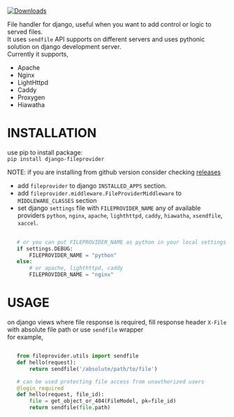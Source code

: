 [![Downloads](https://pypip.in/download/django-fileprovider/badge.svg)](https://pypi.python.org/pypi/django-fileprovider/)

File handler for django, useful when you want to add control or logic to served files.  
It uses `sendfile` API supports on different servers and uses pythonic solution on django development server.  
Currently it supports,  

* Apache  
* Nginx  
* LightHttpd  
* Caddy  
* Proxygen    
* Hiawatha  

# INSTALLATION  

  use pip to install package:  
  `pip install django-fileprovider`  

   NOTE: if you are installing from github version consider checking [releases](https://github.com/sideffect0/django-fileprovider/releases)

* add `fileprovider` to django `INSTALLED_APPS` section.  
* add `fileprovider.middleware.FileProviderMiddleware` to `MIDDLEWARE_CLASSES` section
* set django `settings` file with `FILEPROVIDER_NAME` any of  available providers `python`, `nginx`, `apache`, `lighthttpd`, 
`caddy`, `hiawatha`, `xsendfile`, `xaccel`.  

 ```python  
    
    # or you can put FILEPROVIDER_NAME as python in your local settings file  
    if settings.DEBUG:
        FILEPROVIDER_NAME = "python"
    else:
        # or apache, lighthttpd, caddy
        FILEPROVIDER_NAME = "nginx"

 ```

# USAGE  

 on django views where file response is required, fill response header `X-File` with absolute file path or use `sendfile` wrapper    
 for example,  

 ```python  

    from fileprovider.utils import sendfile  
    def hello(request):
        return sendfile('/absolute/path/to/file')

    # can be used protecting file access from unauthorized users
    @login_required
    def hello(request, file_id):
        file = get_object_or_404(FileModel, pk=file_id)
        return sendfile(file.path)

 ```
